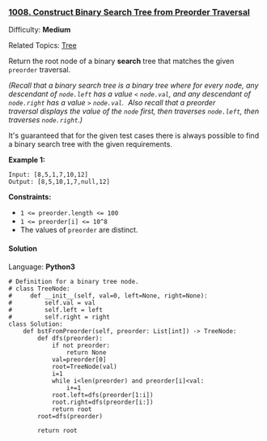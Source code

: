### [1008\. Construct Binary Search Tree from Preorder Traversal](https://leetcode.com/problems/construct-binary-search-tree-from-preorder-traversal/)

Difficulty: **Medium**  

Related Topics: [Tree](https://leetcode.com/tag/tree/)


Return the root node of a binary **search** tree that matches the given `preorder` traversal.

_(Recall that a binary search tree is a binary tree where for every <font face="monospace" style="display: inline;">node</font>, any descendant of `node.left` has a value `<` `node.val`, and any descendant of `node.right` has a value `>` `node.val`.  Also recall that a preorder traversal displays the value of the `node` first, then traverses `node.left`, then traverses `node.right`.)_

It's guaranteed that for the given test cases there is always possible to find a binary search tree with the given requirements.

**Example 1:**

```
Input: [8,5,1,7,10,12]
Output: [8,5,10,1,7,null,12]

```

**Constraints:**

*   `1 <= preorder.length <= 100`
*   `1 <= preorder[i] <= 10^8`
*   The values of `preorder` are distinct.


#### Solution

Language: **Python3**

```python3
# Definition for a binary tree node.
# class TreeNode:
#     def __init__(self, val=0, left=None, right=None):
#         self.val = val
#         self.left = left
#         self.right = right
class Solution:
    def bstFromPreorder(self, preorder: List[int]) -> TreeNode:
        def dfs(preorder):
            if not preorder:
                return None
            val=preorder[0]    
            root=TreeNode(val)
            i=1
            while i<len(preorder) and preorder[i]<val:
                i+=1
            root.left=dfs(preorder[1:i])
            root.right=dfs(preorder[i:])
            return root
        root=dfs(preorder)
        
        return root
```